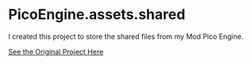 # PicoEngine.assets.shared

I created this project to store the shared files from my Mod Pico Engine.

[See the Original Project Here](https://github.com/Lucas62944/FNF-PicoEnigne)
